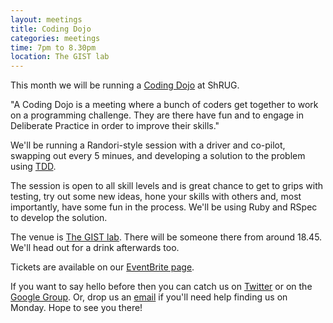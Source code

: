 ```yaml
---
layout: meetings
title: Coding Dojo
categories: meetings
time: 7pm to 8.30pm
location: The GIST lab
---
```


This month we will be running a [Coding Dojo](http://codingdojo.org/) at ShRUG.

"A Coding Dojo is a meeting where a bunch of coders get together to work on a programming challenge. They are there have fun and to engage in Deliberate Practice in order to improve their skills."


We'll be running a Randori-style session with a driver and co-pilot, swapping out every 5 minues, and developing a solution to the problem using [TDD](http://en.wikipedia.org/wiki/Test-driven_development).

The session is open to all skill levels and is great chance to get to
grips with testing, try out some new ideas, hone your skills with others
and, most importantly, have some fun in the process. We'll be using Ruby and
RSpec to develop the solution.

The venue is [The GIST lab](http://thegisthub.net/). There will be
someone there from around 18.45. We'll head out for a drink afterwards
too.

Tickets are available on our [EventBrite page](http://bit.ly/shrug1203).

If you want to say hello before then you can catch us on
[Twitter](http://twitter.com/ShRUGbot) or on the [Google
Group](http://groups.google.com/group/shrug-members). Or, drop us
an [email](mailto:shrug@jamesalmond.com) if you'll need help finding us
on Monday. Hope to see you there!



